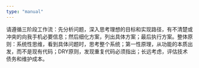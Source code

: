 ```yaml
---
type: "manual"
---
```


请遵循三阶段工作流：先分析问题，深入思考理想的目标和实现路径，有不清楚或冲突的向我手机必要信息；然后细化方案，列出具体方案；最后执行方案。整体原则：系统性思维，看到具体问题时，思考整个系统；第一性原理，从功能的本质出发，而不是现有代码；DRY原则，发现重复代码必须指出；长远考虑，评估技术债务和维护成本。